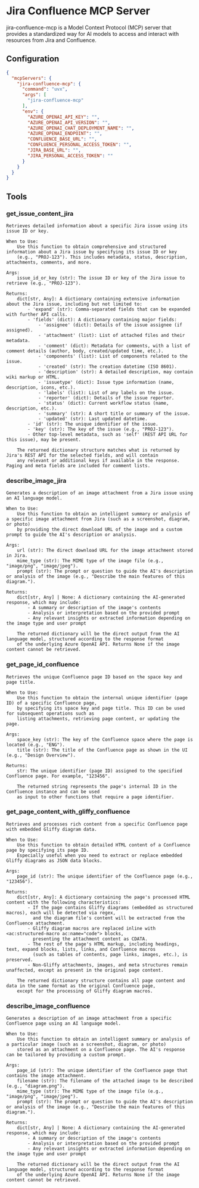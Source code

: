 # Jira Confluence MCP Server

jira-confluence-mcp is a Model Context Protocol (MCP) server that provides a standardized way for AI models to access and interact with resources from Jira and Confluence.

## Configuration

```json
{
  "mcpServers": {
    "jira-confluence-mcp": {
      "command": "uvx",
      "args": [
        "jira-confluence-mcp"
      ],
      "env": {
        "AZURE_OPENAI_API_KEY": "",
        "AZURE_OPENAI_API_VERSION": "",
        "AZURE_OPENAI_CHAT_DEPLOYMENT_NAME": "",
        "AZURE_OPENAI_ENDPOINT": "",
        "CONFLUENCE_BASE_URL": "",
        "CONFLUENCE_PERSONAL_ACCESS_TOKEN": "",
        "JIRA_BASE_URL": "",
        "JIRA_PERSONAL_ACCESS_TOKEN": ""
      }
    }
  }
}
```

## Tools

### get_issue_content_jira

    Retrieves detailed information about a specific Jira issue using its issue ID or key.

    When to Use:
        Use this function to obtain comprehensive and structured information about a Jira issue by specifying its issue ID or key
        (e.g., "PROJ-123"). This includes metadata, status, description, attachments, comments, and more.

    Args:
        issue_id_or_key (str): The issue ID or key of the Jira issue to retrieve (e.g., "PROJ-123").

    Returns:
        dict[str, Any]: A dictionary containing extensive information about the Jira issue, including but not limited to:
            - 'expand' (str): Comma-separated fields that can be expanded with further API calls.
            - 'fields' (dict): A dictionary containing major fields:
                - 'assignee' (dict): Details of the issue assignee (if assigned).
                - 'attachment' (list): List of attached files and their metadata.
                - 'comment' (dict): Metadata for comments, with a list of comment details (author, body, created/updated time, etc.).
                - 'components' (list): List of components related to the issue.
                - 'created' (str): The creation datetime (ISO 8601).
                - 'description' (str): A detailed description, may contain wiki markup or HTML.
                - 'issuetype' (dict): Issue type information (name, description, icons, etc.).
                - 'labels' (list): List of any labels on the issue.
                - 'reporter' (dict): Details of the issue reporter.
                - 'status' (dict): Current workflow status (name, description, etc.).
                - 'summary' (str): A short title or summary of the issue.
                - 'updated' (str): Last updated datetime.
            - 'id' (str): The unique identifier of the issue.
            - 'key' (str): The key of the issue (e.g., "PROJ-123").
            - Other top-level metadata, such as 'self' (REST API URL for this issue), may be present.

        The returned dictionary structure matches what is returned by Jira's REST API for the selected fields, and will contain
        any relevant or additional keys if available in the response. Paging and meta fields are included for comment lists.

### describe_image_jira

    Generates a description of an image attachment from a Jira issue using an AI language model.

    When to Use:
        Use this function to obtain an intelligent summary or analysis of a specific image attachment from Jira (such as a screenshot, diagram, or photo)
        by providing the direct download URL of the image and a custom prompt to guide the AI's description or analysis.

    Args:
        url (str): The direct download URL for the image attachment stored in Jira.
        mime_type (str): The MIME type of the image file (e.g., "image/png", "image/jpeg").
        prompt (str): The prompt or question to guide the AI's description or analysis of the image (e.g., "Describe the main features of this diagram.").

    Returns:
        dict[str, Any] | None: A dictionary containing the AI-generated response, which may include:
            - A summary or description of the image's contents
            - Analysis or interpretation based on the provided prompt
            - Any relevant insights or extracted information depending on the image type and user prompt

        The returned dictionary will be the direct output from the AI language model, structured according to the response format
        of the underlying Azure OpenAI API. Returns None if the image content cannot be retrieved.

### get_page_id_confluence

    Retrieves the unique Confluence page ID based on the space key and page title.

    When to Use:
        Use this function to obtain the internal unique identifier (page ID) of a specific Confluence page,
        by specifying its space key and page title. This ID can be used for subsequent operations such as
        listing attachments, retrieving page content, or updating the page.

    Args:
        space_key (str): The key of the Confluence space where the page is located (e.g., "ENG").
        title (str): The title of the Confluence page as shown in the UI (e.g., "Design Overview").

    Returns:
        str: The unique identifier (page ID) assigned to the specified Confluence page. For example, "123456".

        The returned string represents the page's internal ID in the Confluence instance and can be used
        as input to other functions that require a page identifier.

### get_page_content_with_gliffy_confluence

    Retrieves and processes rich content from a specific Confluence page with embedded Gliffy diagram data.

    When to Use:
        Use this function to obtain detailed HTML content of a Confluence page by specifying its page ID.
        Especially useful when you need to extract or replace embedded Gliffy diagrams as JSON data blocks.

    Args:
        page_id (str): The unique identifier of the Confluence page (e.g., "123456").

    Returns:
        dict[str, Any]: A dictionary containing the page's processed HTML content with the following characteristics:
            - If the page contains Gliffy diagrams (embedded as structured macros), each will be detected via regex,
              and the diagram file's content will be extracted from the Confluence attachment.
            - Gliffy diagram macros are replaced inline with <ac:structured-macro ac:name="code"> blocks,
              presenting the attachment content as CDATA.
            - The rest of the page's HTML markup, including headings, text, expand blocks, lists, links, and Confluence macros
              (such as tables of contents, page links, images, etc.), is preserved.
            - Non-Gliffy attachments, images, and meta structures remain unaffected, except as present in the original page content.

        The returned dictionary structure contains all page content and data in the same format as the original Confluence page,
        except for the processing of Gliffy diagram macros.

### describe_image_confluence

    Generates a description of an image attachment from a specific Confluence page using an AI language model.

    When to Use:
        Use this function to obtain an intelligent summary or analysis of a particular image (such as a screenshot, diagram, or photo)
        stored as an attachment on a Confluence page. The AI's response can be tailored by providing a custom prompt.

    Args:
        page_id (str): The unique identifier of the Confluence page that contains the image attachment.
        filename (str): The filename of the attached image to be described (e.g., "diagram.png").
        mime_type (str): The MIME type of the image file (e.g., "image/png", "image/jpeg").
        prompt (str): The prompt or question to guide the AI's description or analysis of the image (e.g., "Describe the main features of this diagram.").

    Returns:
        dict[str, Any] | None: A dictionary containing the AI-generated response, which may include:
            - A summary or description of the image's contents
            - Analysis or interpretation based on the provided prompt
            - Any relevant insights or extracted information depending on the image type and user prompt

        The returned dictionary will be the direct output from the AI language model, structured according to the response format
        of the underlying Azure OpenAI API. Returns None if the image content cannot be retrieved.
